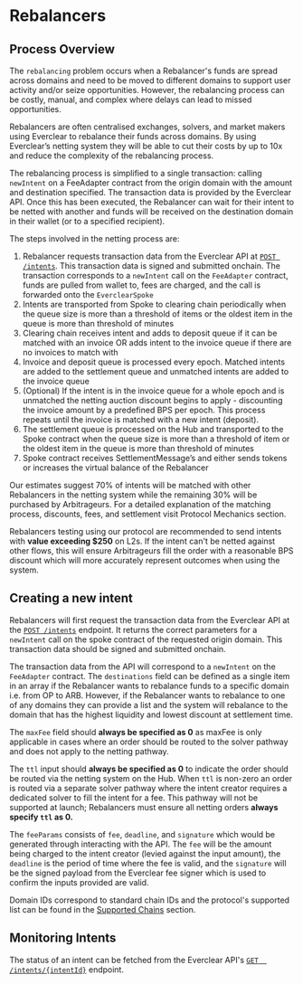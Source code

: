 # Rebalancers

## **Process Overview**

The `rebalancing` problem occurs when a Rebalancer's funds are spread across domains and need to be moved to different domains to support user activity and/or seize opportunities. However, the rebalancing process can be costly, manual, and complex where delays can lead to missed opportunities.

Rebalancers are often centralised exchanges, solvers, and market makers using Everclear to rebalance their funds across domains. By using Everclear’s netting system they will be able to cut their costs by up to 10x and reduce the complexity of the rebalancing process.

The rebalancing process is simplified to a single transaction: calling `newIntent` on a FeeAdapter contract from the origin domain with the amount and destination specified. The transaction data is provided by the Everclear API. Once this has been executed, the Rebalancer can wait for their intent to be netted with another and funds will be received on the destination domain in their wallet (or to a specified recipient).

The steps involved in the netting process are:

1. Rebalancer requests transaction data from the Everclear API at [`POST /intents`](../api.md#post-intents). This transaction data is signed and submitted onchain. The transaction corresponds to a `newIntent` call on the `FeeAdapter` contract, funds are pulled from wallet to, fees are charged, and the call is forwarded onto the `EverclearSpoke`
2. Intents are transported from Spoke to clearing chain periodically when the queue size is more than a threshold of items or the oldest item in the queue is more than  threshold of minutes
3. Clearing chain receives intent and adds to deposit queue if it can be matched with an invoice OR adds intent to the invoice queue if there are no invoices to match with
4. Invoice and deposit queue is processed every epoch. Matched intents are added to the settlement queue and unmatched intents are added to the invoice queue
5. (Optional) If the intent is in the invoice queue for a whole epoch and is unmatched the netting auction discount begins to apply - discounting the invoice amount by a predefined BPS per epoch. This process repeats until the invoice is matched with a new intent (deposit).
6. The settlement queue is processed on the Hub and transported to the Spoke contract when the queue size is more than a threshold of item or the oldest item in the queue is more than threshold of minutes
7. Spoke contract receives SettlementMessage’s and either sends tokens or increases the virtual balance of the Rebalancer

Our estimates suggest 70% of intents will be matched with other Rebalancers in the netting system while the remaining 30% will be purchased by Arbitrageurs. For a detailed explanation of the matching process, discounts, fees, and settlement visit Protocol Mechanics section.

Rebalancers testing using our protocol are recommended to send intents with **value exceeding $250** on L2s. If the intent can't be netted against other flows, this will ensure Arbitrageurs fill the order with a reasonable BPS discount which will more accurately represent outcomes when using the system.&#x20;

## **Creating a new intent**

Rebalancers will first request the transaction data from the Everclear API at the [`POST /intents`](../api.md#post-intents) endpoint. It returns the correct parameters for a `newIntent` call on the spoke contract of the requested origin domain. This transaction data should be signed and submitted onchain.

The transaction data from the API will correspond to a `newIntent` on the `FeeAdapter` contract. The `destinations` field can be defined as a single item in an array if the Rebalancer wants to rebalance funds to a specific domain i.e. from OP to ARB. However, if the Rebalancer wants to rebalance to one of any domains they can provide a list and the system will rebalance to the domain that has the highest liquidity and lowest discount at settlement time.

The `maxFee` field should **always be specified as 0** as maxFee is only applicable in cases where an order should be routed to the solver pathway and does not apply to the netting pathway.

The `ttl` input should **always be specified as 0** to indicate the order should be routed via the netting system on the Hub. When `ttl` is non-zero an order is routed via a separate solver pathway where the intent creator requires a dedicated solver to fill the intent for a fee. This pathway will not be supported at launch; Rebalancers must ensure all netting orders **always specify `ttl` as 0.**

The `feeParams` consists of `fee`, `deadline`, and `signature` which would be generated through interacting with the API. The `fee` will be the amount being charged to the intent creator (levied against the input amount), the `deadline` is the period of time where the fee is valid, and the `signature` will be the signed payload from the Everclear fee signer which is used to confirm the inputs provided are valid.&#x20;

Domain IDs correspond to standard chain IDs and the protocol's supported list can be found in the [Supported Chains](../../resources/contracts/) section.

## **Monitoring Intents**

The status of an intent can be fetched from the Everclear API's [`GET  /intents/{intentId}`](../api.md#get-intents-intentid) endpoint.&#x20;
